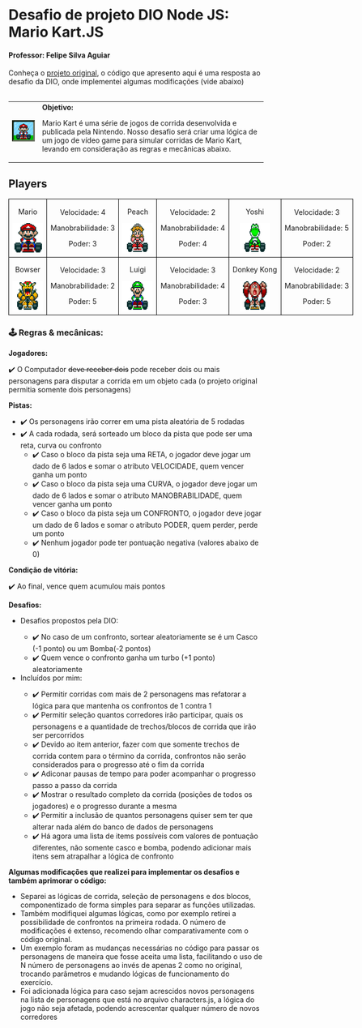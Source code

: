 <h1>Desafio de projeto DIO Node JS: Mario Kart.JS</h1>

<h4> Professor: Felipe Silva Aguiar</h4>
Conheça o <a href = "https://github.com/digitalinnovationone/formacao-nodejs/tree/main/03-projeto-mario-kart">projeto original</a>, o código que apresento aqui é uma resposta ao desafio da DIO, onde implementei algumas modificações (vide abaixo)<br><br>

  <table>
        <tr>
            <td>
                <img src="./docs/header.gif" alt="Mario Kart" width="200">
            </td>
            <td>
                <b>Objetivo:</b>
                <p>Mario Kart é uma série de jogos de corrida desenvolvida e publicada pela Nintendo. Nosso desafio será criar uma lógica de um jogo de vídeo game para simular corridas de Mario Kart, levando em consideração as regras e mecânicas abaixo.</p>
            </td>
        </tr>
    </table>

<h2>Players</h2>
      <table style="border-collapse: collapse; width: 800px; margin: 0 auto;">
        <tr>
            <td style="border: 1px solid black; text-align: center;">
                <p>Mario</p>
                <img src="./docs/mario.gif" alt="Mario Kart" width="60" height="60">
            </td>
            <td style="border: 1px solid black; text-align: center;">
                <p>Velocidade: 4</p>
                <p>Manobrabilidade: 3</p>
                <p>Poder: 3</p>
            </td>
             <td style="border: 1px solid black; text-align: center;">
                <p>Peach</p>
                <img src="./docs/peach.gif" alt="Mario Kart" width="60" height="60">
            </td>
            <td style="border: 1px solid black; text-align: center;">
                <p>Velocidade: 2</p>
                <p>Manobrabilidade: 4</p>
                <p>Poder: 4</p>
            </td>
              <td style="border: 1px solid black; text-align: center;">
                <p>Yoshi</p>
                <img src="./docs/yoshi.gif" alt="Mario Kart" width="60" height="60">
            </td>
            <td style="border: 1px solid black; text-align: center;">
                <p>Velocidade: 3</p>
                <p>Manobrabilidade: 5</p>
                <p>Poder: 2</p>
            </td>
        </tr>
        <tr>
            <td style="border: 1px solid black; text-align: center;">
                <p>Bowser</p>
                <img src="./docs/bowser.gif" alt="Mario Kart" width="60" height="60">
            </td>
            <td style="border: 1px solid black; text-align: center;">
                <p>Velocidade: 3</p>
                <p>Manobrabilidade: 2</p>
                <p>Poder: 5</p>
            </td>
            <td style="border: 1px solid black; text-align: center;">
                <p>Luigi</p>
                <img src="./docs/luigi.gif" alt="Mario Kart" width="60" height="60">
            </td>
            <td style="border: 1px solid black; text-align: center;">
                <p>Velocidade: 3</p>
                <p>Manobrabilidade: 4</p>
                <p>Poder: 3</p>
            </td>
            <td style="border: 1px solid black; text-align: center;">
                <p>Donkey Kong</p>
                <img src="./docs/dk.gif" alt="Mario Kart" width="60" height="60">
            </td>
            <td style="border: 1px solid black; text-align: center;">
                <p>Velocidade: 2</p>
                <p>Manobrabilidade: 3</p>
                <p>Poder: 5</p>
            </td>
        </tr>
    </table>

<p></p>

<h3>🕹️ Regras & mecânicas:</h3>

<b>Jogadores:</b>

<label for="jogadores-item">✔️ O Computador <s>deve receber dois</s> pode receber dois ou mais personagens para disputar a corrida em um objeto cada (o projeto original permitia somente dois personagens) </label>

<b>Pistas:</b>

<ul>
  <li><label for="pistas-1-item">✔️ Os personagens irão correr em uma pista aleatória de 5 rodadas</label></li>
  <li><label for="pistas-2-item">✔️ A cada rodada, será sorteado um bloco da pista que pode ser uma reta, curva ou confronto</label>
    <ul>
      <li><label for="pistas-2-1-item">✔️ Caso o bloco da pista seja uma RETA, o jogador deve jogar um dado de 6 lados e somar o atributo VELOCIDADE, quem vencer ganha um ponto</label></li>
      <li><label for="pistas-2-2-item">✔️ Caso o bloco da pista seja uma CURVA, o jogador deve jogar um dado de 6 lados e somar o atributo MANOBRABILIDADE, quem vencer ganha um ponto</label></li>
      <li><label for="pistas-2-3-item">✔️ Caso o bloco da pista seja um CONFRONTO, o jogador deve jogar um dado de 6 lados e somar o atributo PODER, quem perder, perde um ponto</label></li>
      <li><label for="pistas-2-3-item">✔️ Nenhum jogador pode ter pontuação negativa (valores abaixo de 0)</label></li>
    </ul>
  </li>
</ul>

<b>Condição de vitória:</b>

<label for="vitoria-item">✔️ Ao final, vence quem acumulou mais pontos</label>

<b>Desafios:</b>

<ul>
<li><label for="propostos-dio">Desafios propostos pela DIO: <ul>
  <li><label for="desafios-1-item">✔️ No caso de um confronto, sortear aleatoriamente se é um Casco (-1 ponto) ou um Bomba(-2 pontos)
</label></li>
  <li><label for="desafios-2-item">✔️ Quem vence o confronto ganha um turbo (+1 ponto) aleatoriamente</label>
  </li>
</li>
</ul>
<li><label for="incluidos-por-mim">Incluídos por mim: <ul>
    <li><label for="desafios-4-item">✔️ Permitir corridas com mais de 2 personagens mas refatorar a lógica para que mantenha os confrontos de 1 contra 1</label>
    </li>
    <li><label for="desafios-3-item">✔️ Permitir seleção quantos corredores irão participar, quais os personagens e a quantidade de trechos/blocos de corrida que irão ser percorridos</label>
    </li>
    <li><label for="desafios-5-item">✔️ Devido ao item anterior, fazer com que somente trechos de corrida contem para o término da corrida, confrontos não serão considerados para o progresso até o fim da corrida</label>
    </li>
    <li><label for="desafios-6-item">✔️ Adiconar pausas de tempo para poder acompanhar o progresso passo a passo da corrida</label>
    </li>
    <li><label for="desafios-7-item">✔️ Mostrar o resultado completo da corrida (posições de todos os jogadores) e o progresso durante a mesma</label>
    </li>
    <li><label for="desafios-8-item">✔️ Permitir a inclusão de quantos personagens quiser sem ter que alterar nada além do banco de dados de personagens</label>
    </li>
    <li><label for="desafios-9-item">✔️ Há agora uma lista de items possíveis com valores de pontuação diferentes, não somente casco e bomba, podendo adicionar mais itens sem atrapalhar a lógica de confronto</label>
    </li>
</li>
</ul>
</ul>

<b>Algumas modificações que realizei para implementar os desafios e também aprimorar o código:</b>
<ul><li>
Separei as lógicas de corrida, seleção de personagens e dos blocos, componentizado de forma simples para separar as funções utilizadas.</li>
<li>
Também modifiquei algumas lógicas, como por exemplo retirei a possibilidade de confrontos na primeira rodada. O número de modificações é extenso, recomendo olhar comparativamente com o código original.</li>
<li>
Um exemplo foram as mudanças necessárias no código para passar os personagens de maneira que fosse aceita uma lista, facilitando o uso de N número de personagens ao invés de apenas 2 como no original, trocando parâmetros e mudando lógicas de funcionamento do exercício.
</li>
<li>
Foi adicionada lógica para caso sejam acrescidos novos personagens na lista de personagens que está no arquivo characters.js, a lógica do jogo não seja afetada, podendo acrescentar qualquer número de novos corredores
</li>
</ul>
